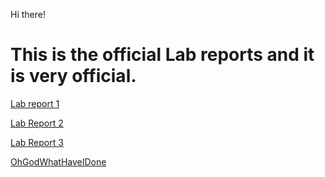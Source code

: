 Hi there!

# This is the official Lab reports and it is very official.

[Lab report 1](https://monip1.github.io/cse15l-lab-reports/lab-report-1-week-2.html)

[Lab Report 2](https://monip1.github.io/cse15l-lab-reports/lab-report-2-week-4.html)

[Lab Report 3](https://monip1.github.io/cse15l-lab-reports/lab-report-3-week-6)











[OhGodWhatHaveIDone](https://monip1.github.io/fun-things/Chaos/)